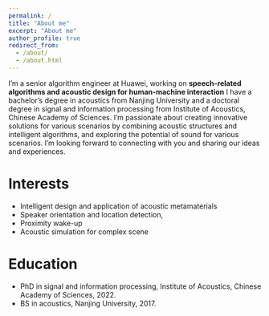 ```yaml
---
permalink: /
title: "About me"
excerpt: "About me"
author_profile: true
redirect_from: 
  - /about/
  - /about.html
---
```


I’m a senior algorithm engineer at Huawei, working on **speech-related algorithms and acoustic design for human-machine interaction** I have a bachelor’s degree in acoustics from Nanjing University and a doctoral degree in signal and information processing from Institute of Acoustics, Chinese Academy of Sciences. I’m passionate about creating innovative solutions for various scenarios by combining acoustic structures and intelligent algorithms, and exploring the potential of sound for various scenarios. I’m looking forward to connecting with you and sharing our ideas and experiences.

Interests
======
- Intelligent design and application of acoustic metamaterials
- Speaker orientation and location detection,
- Proximity wake-up
- Acoustic simulation for complex scene

Education
======
- PhD in signal and information processing, Institute of Acoustics, Chinese Academy of Sciences, 2022.
- BS in acoustics, Nanjing University, 2017.



